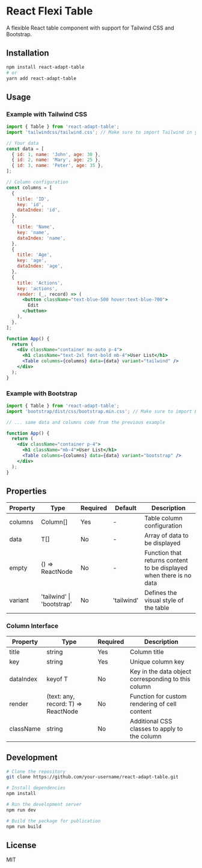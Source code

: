 # React Flexi Table

A flexible React table component with support for Tailwind CSS and Bootstrap.

## Installation

```bash
npm install react-adapt-table
# or
yarn add react-adapt-table
```

## Usage

### Example with Tailwind CSS

```jsx
import { Table } from 'react-adapt-table';
import 'tailwindcss/tailwind.css'; // Make sure to import Tailwind in your project

// Your data
const data = [
  { id: 1, name: 'John', age: 30 },
  { id: 2, name: 'Mary', age: 25 },
  { id: 3, name: 'Peter', age: 35 },
];

// Column configuration
const columns = [
  {
    title: 'ID',
    key: 'id',
    dataIndex: 'id',
  },
  {
    title: 'Name',
    key: 'name',
    dataIndex: 'name',
  },
  {
    title: 'Age',
    key: 'age',
    dataIndex: 'age',
  },
  {
    title: 'Actions',
    key: 'actions',
    render: (_, record) => (
      <button className="text-blue-500 hover:text-blue-700">
        Edit
      </button>
    ),
  },
];

function App() {
  return (
    <div className="container mx-auto p-4">
      <h1 className="text-2xl font-bold mb-4">User List</h1>
      <Table columns={columns} data={data} variant="tailwind" />
    </div>
  );
}
```

### Example with Bootstrap

```jsx
import { Table } from 'react-adapt-table';
import 'bootstrap/dist/css/bootstrap.min.css'; // Make sure to import Bootstrap in your project

// ... same data and columns code from the previous example

function App() {
  return (
    <div className="container p-4">
      <h1 className="mb-4">User List</h1>
      <Table columns={columns} data={data} variant="bootstrap" />
    </div>
  );
}
```

## Properties

| Property | Type | Required | Default | Description |
|-------------|------|-------------|--------|-------------|
| columns | Column<T>[] | Yes | - | Table column configuration |
| data | T[] | No | - | Array of data to be displayed |
| empty | () => ReactNode | No | - | Function that returns content to be displayed when there is no data |
| variant | 'tailwind' \| 'bootstrap' | No | 'tailwind' | Defines the visual style of the table |

### Column<T> Interface

| Property | Type | Required | Description |
|-------------|------|-------------|-------------|
| title | string | Yes | Column title |
| key | string | Yes | Unique column key |
| dataIndex | keyof T | No | Key in the data object corresponding to this column |
| render | (text: any, record: T) => ReactNode | No | Function for custom rendering of cell content |
| className | string | No | Additional CSS classes to apply to the column |

## Development

```bash
# Clone the repository
git clone https://github.com/your-username/react-adapt-table.git

# Install dependencies
npm install

# Run the development server
npm run dev

# Build the package for publication
npm run build
```

## License

MIT